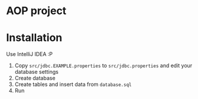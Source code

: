 # AOP project

# Installation
Use IntelliJ IDEA :P

1. Copy `src/jdbc.EXAMPLE.properties` to `src/jdbc.properties` and edit your database settings
2. Create database
3. Create tables and insert data from `database.sql`
4. Run